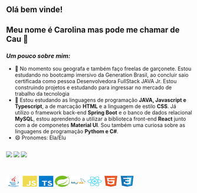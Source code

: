 ## Olá bem vinde!
## Meu nome é Carolina mas pode me chamar de Cau 👋 

### **_Um pouco sobre mim:_**

- 🔭 No momento sou geografa e também faço freelas de garçonete. Estou estudando no bootcamp imersivo da Generation Brasil, ao concluir saio certificada como pessoa Desenvolvedora FullStack JAVA Jr. Estou construindo projetos e estudando para ingressar no mercado de trabalho da tecnologia
- 🌱 Estou estudando as linguagens de programação **JAVA, Javascript e Typescript**, a de marcação **HTML** e a linguagem de estilo **CSS**. Já utilizo o framework back-end **Spring Boot** e o banco de dados relacional **MySQL**, estou aprendendo a utilizar a biblioteca front-end **React** junto com a de componetes **Material UI**. Sou também uma curiosa sobre as linguagens de programação **Pythom e C#**.
- 😄 Pronomes: Ela/Elu 
 ##
 
<div> 
   <a href="https://instagram.com/krol.correa" target="_blank"><img src="https://img.shields.io/badge/-Instagram-%23E4405F?style=for-the-badge&logo=instagram&logoColor=white" target="_blank"></a>
  <a href = "mailto:caucorreasilva@gmail.com"><img src="https://img.shields.io/badge/-Gmail-%23333?style=for-the-badge&logo=gmail&logoColor=white" target="_blank"></a>
  <a href="https://www.linkedin.com/in/caucorreasilva/" target="_blank"><img src="https://img.shields.io/badge/-LinkedIn-%230077B5?style=for-the-badge&logo=linkedin&logoColor=white" target="_blank"></a> 
  
</div>

##
<div style="display: inline_block"><br>
  <img align="center" alt="Icon-JAVA" height="30" width="40" src="https://raw.githubusercontent.com/devicons/devicon/master/icons/java/java-original.svg">
  <img align="center" alt="Icon-Js" height="30" width="40" src="https://raw.githubusercontent.com/devicons/devicon/master/icons/javascript/javascript-plain.svg">
  <img align="center" alt="Icon-Ts" height="30" width="40" src="https://raw.githubusercontent.com/devicons/devicon/master/icons/typescript/typescript-plain.svg">
  <img align="center" alt="Icon-JAVA" height="30" width="40" src="https://raw.githubusercontent.com/devicons/devicon/master/icons/spring/spring-original.svg">
  <img align="center" alt="Icon-JAVA" height="30" width="40" src="https://raw.githubusercontent.com/devicons/devicon/master/icons/mysql/mysql-original-wordmark.svg">
  <img align="center" alt="Icon-React" height="30" width="40" src="https://raw.githubusercontent.com/devicons/devicon/master/icons/react/react-original.svg">
  <img align="center" alt="Icon-HTML" height="30" width="40" src="https://raw.githubusercontent.com/devicons/devicon/master/icons/html5/html5-original.svg">
  <img align="center" alt="Icon-CSS" height="30" width="40" src="https://raw.githubusercontent.com/devicons/devicon/master/icons/css3/css3-original.svg">
  
</div>



